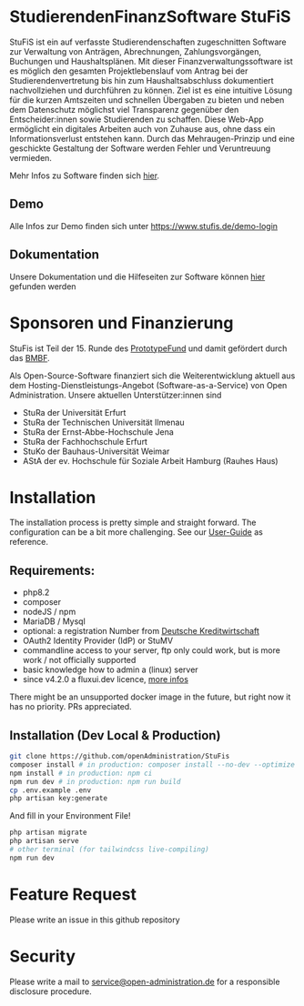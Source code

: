 # StudierendenFinanzSoftware StuFiS

StuFiS ist ein auf verfasste Studierendenschaften zugeschnitten Software zur Verwaltung von Anträgen, Abrechnungen, Zahlungsvorgängen, Buchungen und Haushaltsplänen. Mit dieser Finanzverwaltungssoftware ist es möglich den gesamten Projektlebenslauf vom Antrag bei der Studierendenvertretung bis hin zum Haushaltsabschluss dokumentiert nachvollziehen und durchführen zu können. Ziel ist es eine intuitive Lösung für die kurzen Amtszeiten und schnellen Übergaben zu bieten und neben dem Datenschutz möglichst viel Transparenz gegenüber den Entscheider:innen sowie Studierenden zu schaffen. Diese Web-App ermöglicht ein digitales Arbeiten auch von Zuhause aus, ohne dass ein Informationsverlust entstehen kann. Durch das Mehraugen-Prinzip und eine geschickte Gestaltung der Software werden Fehler und Veruntreuung vermieden.

Mehr Infos zu Software finden sich [hier](https://open-administration.de/index.php/finanzverwaltungssoftware/).

## Demo 
Alle Infos zur Demo finden sich unter https://www.stufis.de/demo-login

## Dokumentation
Unsere Dokumentation und die Hilfeseiten zur Software können [hier](https://doku.open-administration.de/) gefunden werden

# Sponsoren und Finanzierung

StuFis ist Teil der 15. Runde des [PrototypeFund](https://prototypefund.de/project/studierendenfinanzsoftware/) und damit gefördert durch das [BMBF](https://www.bmbf.de).

Als Open-Source-Software finanziert sich die Weiterentwicklung aktuell aus dem Hosting-Dienstleistungs-Angebot (Software-as-a-Service) von Open Administration. Unsere aktuellen Unterstützer:innen sind 
- StuRa der Universität Erfurt
- StuRa der Technischen Universität Ilmenau
- StuRa der Ernst-Abbe-Hochschule Jena
- StuRa der Fachhochschule Erfurt
- StuKo der Bauhaus-Universität Weimar
- AStA der ev. Hochschule für Soziale Arbeit Hamburg (Rauhes Haus)

# Installation 

The installation process is pretty simple and straight forward. The configuration can be a bit more challenging. See our [User-Guide](https://doku.stufis.de) as reference. 

## Requirements: 
* php8.2
* composer
* nodeJS / npm
* MariaDB / Mysql
* optional: a registration Number from [Deutsche Kreditwirtschaft](https://www.hbci-zka.de/register/hersteller.htm)
* OAuth2 Identity Provider (IdP) or StuMV
* commandline access to your server, ftp only could work, but is more work / not officially supported
* basic knowledge how to admin a (linux) server
* since v4.2.0 a fluxui.dev licence, [more infos](https://www.stufis.de/blog/2025/warum-flux)

There might be an unsupported docker image in the future, but right now it has no priority. PRs appreciated.

## Installation (Dev Local & Production)

```bash
git clone https://github.com/openAdministration/StuFis 
composer install # in production: composer install --no-dev --optimize  
npm install # in production: npm ci
npm run dev # in production: npm run build
cp .env.example .env
php artisan key:generate
```
And fill in your Environment File! 

```bash
php artisan migrate
php artisan serve
# other terminal (for tailwindcss live-compiling)
npm run dev
```

# Feature Request 
Please write an issue in this github repository 

# Security 

Please write a mail to [service@open-administration.de](mailto:service@open-administration.de) for a responsible disclosure procedure.




